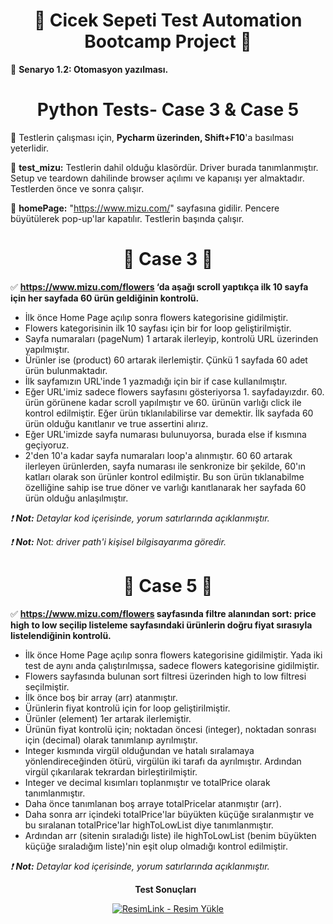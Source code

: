 <div align ="center">    
    
# :hibiscus: Cicek Sepeti Test Automation Bootcamp Project :hibiscus: 

</div>

:pushpin: **Senaryo 1.2: Otomasyon yazılması.**
&nbsp;

<div align ="center">
  
# Python Tests- Case 3 & Case 5 
</div align ="center">

:fish_cake: Testlerin çalışması için, **Pycharm üzerinden, Shift+F10**'a basılması yeterlidir.
&nbsp;

:fish_cake: **test_mizu:** Testlerin dahil olduğu klasördür. Driver burada tanımlanmıştır. Setup ve teardown dahilinde browser açılımı ve kapanışı yer almaktadır. Testlerden önce ve sonra çalışır. 
&nbsp;

:fish_cake: **homePage:** "https://www.mizu.com/" sayfasına gidilir. Pencere büyütülerek pop-up'lar kapatılır. Testlerin başında çalışır.
&nbsp;

<div align ="center">
  
# :dart: Case 3 :dart:
</div align ="center">

:white_check_mark: **https://www.mizu.com/flowers ‘da aşağı scroll yaptıkça ilk 10 sayfa için her sayfada 60 ürün geldiğinin kontrolü.**
&nbsp;

- İlk önce Home Page açılıp sonra flowers kategorisine gidilmiştir.
- Flowers kategorisinin ilk 10 sayfası için bir for loop geliştirilmiştir.
- Sayfa numaraları (pageNum) 1 artarak ilerleyip, kontrolü URL üzerinden yapılmıştır.
- Ürünler ise (product) 60 artarak ilerlemiştir. Çünkü 1 sayfada 60 adet ürün bulunmaktadır.
- İlk sayfamızın URL'inde 1 yazmadığı için bir if case kullanılmıştır.
- Eğer URL'imiz sadece flowers sayfasını gösteriyorsa 1. sayfadayızdır. 60. ürün görünene kadar scroll yapılmıştır ve 60. ürünün varlığı click ile kontrol edilmiştir. Eğer ürün tıklanılabilirse var demektir. İlk sayfada 60 ürün olduğu kanıtlanır ve true assertini alırız. 
- Eğer URL'imizde sayfa numarası bulunuyorsa, burada else if kısmına geçiyoruz.
- 2'den 10'a kadar sayfa numaraları loop'a alınmıştır. 60 60 artarak ilerleyen ürünlerden, sayfa numarası ile senkronize bir şekilde, 60'ın katları olarak son ürünler kontrol edilmiştir. Bu son ürün tıklanabilme özelliğine sahip ise true döner ve varlığı kanıtlanarak her sayfada 60 ürün olduğu anlaşılmıştır.
&nbsp;

*:exclamation: **Not:** Detaylar kod içerisinde, yorum satırlarında açıklanmıştır.*
&nbsp;

*:exclamation: **Not:** Not: driver path'i kişisel bilgisayarıma göredir.*
&nbsp;

<div align ="center">
  
# :dart: Case 5 :dart:
</div align ="center">

:white_check_mark: **https://www.mizu.com/flowers sayfasında filtre alanından sort: price high to low seçilip listeleme sayfasındaki ürünlerin doğru fiyat sırasıyla listelendiğinin kontrolü.**
&nbsp;

- İlk önce Home Page açılıp sonra flowers kategorisine gidilmiştir. Yada iki test de aynı anda çalıştırılmışsa, sadece flowers kategorisine gidilmiştir.
- Flowers sayfasında bulunan sort filtresi üzerinden high to low filtresi seçilmiştir.
- İlk önce boş bir array (arr) atanmıştır.
- Ürünlerin fiyat kontrolü için for loop geliştirilmiştir.
- Ürünler (element) 1er artarak ilerlemiştir.
- Ürünün fiyat kontrolü için; noktadan öncesi (integer), noktadan sonrası için (decimal) olarak tanımlanıp ayrılmıştır.
- Integer kısmında virgül olduğundan ve hatalı sıralamaya yönlendireceğinden ötürü, virgülün iki tarafı da ayrılmıştır. Ardından virgül çıkarılarak tekrardan birleştirilmiştir.
- Integer ve decimal kısımları toplanmıştır ve totalPrice olarak tanımlanmıştır.
- Daha önce tanımlanan boş arraye totalPricelar atanmıştır (arr).
- Daha sonra arr içindeki totalPrice'lar büyükten küçüğe sıralanmıştır ve bu sıralanan totalPrice'lar highToLowList diye tanımlanmıştır.
- Ardından arr (sitenin sıraladığı liste) ile highToLowList (benim büyükten küçüğe sıraladığım liste)'nin eşit olup olmadığı kontrol edilmiştir.
&nbsp;

*:exclamation: **Not:** Detaylar kod içerisinde, yorum satırlarında açıklanmıştır.*
&nbsp;

<div align ="center">
  
  **Test Sonuçları**
  &nbsp;
  
<a href="https://resimlink.com/wK6XO" title="ResimLink - Resim Yükle"><img src="https://r.resimlink.com/wK6XO.jpg" title="ResimLink - Resim Yükle" alt="ResimLink - Resim Yükle"></a>
</div align ="center">

